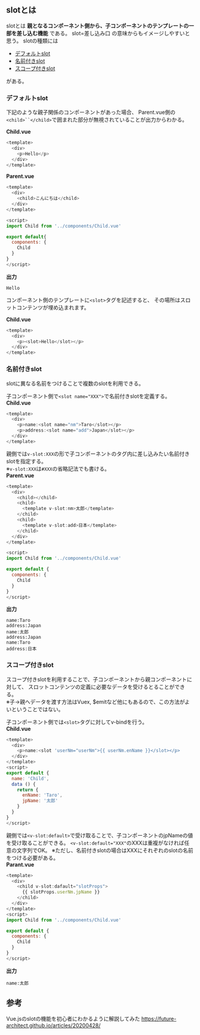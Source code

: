 ## slotとは
slotとは **親となるコンポーネント側から、子コンポーネントのテンプレートの一部を差し込む機能** である。
slot=差し込み口 の意味からもイメージしやすいと思う。
slotの種類には

- [デフォルトslot](#デフォルトslot)
- [名前付きslot](#名前付きslot)
- [スコープ付きslot](#スコープ付きslot)

がある。

### デフォルトslot
下記のような親子関係のコンポーネントがあった場合、
Parent.vue側の`<child>``</child>`で囲まれた部分が無視されていることが出力からわかる。

**Child.vue**
```js
<template>
  <div>
    <p>Hello</p>
  </div>
</template>
```

**Parent.vue**
```js
<template>
  <div>
    <child>こんにちは</child>
  </div>
</template>

<script>
import Child from '../components/Child.vue'

export default{
  components: {
    Child
  }
}
</script>
```

**出力**
```
Hello
```

コンポーネント側のテンプレートに`<slot>`タグを記述すると、
その場所はスロットコンテンツが埋め込まれます。

**Child.vue**
```js
<template>
  <div>
    <p><slot>Hello</slot></p>
  </div>
</template>
```

### 名前付きslot
slotに異なる名前をつけることで複数のslotを利用できる。

子コンポーネント側で`<slot name="XXX">`で名前付きslotを定義する。  
**Child.vue**
```js
<template>
  <div>
    <p>name:<slot name="nm">Taro</slot></p>
    <p>address:<slot name="add">Japan</slot></p>
  </div>
</template>
```

親側では`v-slot:XXX`の形で子コンポーネントのタグ内に差し込みたい名前付きslotを指定する。  
※`v-slot:XXX`は`#XXX`の省略記法でも書ける。  
**Parent.vue**
```js
<template>
  <div>
    <child></child>
    <child>
      <template v-slot:nm>太郎</template>
    </child>
    <child>
      <template v-slot:add>日本</template>
    </child>
  </div>
</template>

<script>
import Child from '../components/Child.vue'

export default {
  components: {
    Child
  }
}
</script>
```

**出力**
```
name:Taro
address:Japan
name:太郎
address:Japan
name:Taro
address:日本
```

### スコープ付きslot
スコープ付きslotを利用することで、子コンポーネントから親コンポーネントに対して、
スロットコンテンツの定義に必要なデータを受けるとることができる。  
※子→親へデータを渡す方法はVuex, $emitなど他にもあるので、この方法がよいということではない。

子コンポーネント側では`<slot>`タグに対してv-bindを行う。    
**Child.vue**
```js
<template>
  <div>
    <p>name:<slot 'userNm="userNm">{{ userNm.enName }}</slot></p>
  </div>
</template>
<script>
export default {
  name: 'Child',
  data () {
    return {
      enName: 'Taro',
      jpName: '太郎'
    }
  }
}
</script>
```

親側では`<v-slot:default>`で受け取ることで、子コンポーネントのjpNameの値を受け取ることができる。
`<v-slot:default="XXX"`のXXXは重複がなければ任意の文字列でOK。
※ただし、名前付きslotの場合はXXXにそれぞれのslotの名前をつける必要がある。  
**Parant.vue**
```js
<template>
  <div>
    <child v-slot:dafault="slotProps">
      {{ slotProps.userNm.jpName }}
    </child>
  </div>
</template>
<script>
import Child from '../components/Child.vue'

export default {
  components: {
    Child
  }
}
</script>
```

**出力**
```
name:太郎
```

## 参考
Vue.jsのslotの機能を初心者にわかるように解説してみた
https://future-architect.github.io/articles/20200428/
